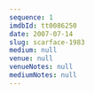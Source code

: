 ```yaml
---
sequence: 1
imdbId: tt0086250
date: 2007-07-14
slug: scarface-1983
medium: null
venue: null
venueNotes: null
mediumNotes: null
---
```


